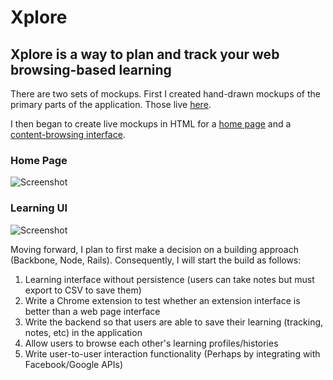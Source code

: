 # Xplore

## Xplore is a way to plan and track your web browsing-based learning

There are two sets of mockups. First I created hand-drawn mockups of the primary parts of the application. Those live [here](http://dgamboa.com/xplore/mockup/mockup.html).

I then began to create live mockups in HTML for a [home page](http://dgamboa.com/xplore/home/index.html) and a [content-browsing interface](http://dgamboa.com/xplore/learn/learn.html).

### Home Page
![Screenshot](http://dgamboa.com/dbc/xplore_shot.png)

### Learning UI
![Screenshot](http://dgamboa.com/dbc/xplore_lui_shot.png)

Moving forward, I plan to first make a decision on a building approach (Backbone, Node, Rails). Consequently, I will start the build as follows:

1. Learning interface without persistence (users can take notes but must export to CSV to save them)
2. Write a Chrome extension to test whether an extension interface is better than a web page interface
3. Write the backend so that users are able to save their learning (tracking, notes, etc) in the application
4. Allow users to browse each other's learning profiles/histories
5. Write user-to-user interaction functionality (Perhaps by integrating with Facebook/Google APIs)